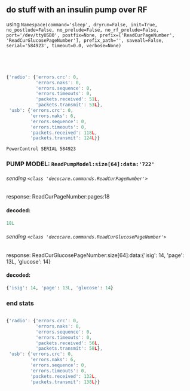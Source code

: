 ## do stuff with an insulin pump over RF
using ` Namespace(command='sleep', dryrun=False, init=True, no_postlude=False, no_prelude=False, no_rf_prelude=False, port='/dev/ttyUSB0', postfix=None, prefix=['ReadCurPageNumber', 'ReadCurGlucosePageNumber'], prefix_path='', saveall=False, serial='584923', timeout=0.0, verbose=None) `
```
```
```
```
```
```
```
```
```javascript
{'radio': {'errors.crc': 0,
           'errors.naks': 0,
           'errors.sequence': 0,
           'errors.timeouts': 0,
           'packets.received': 51L,
           'packets.transmit': 53L},
 'usb': {'errors.crc': 0,
         'errors.naks': 6,
         'errors.sequence': 0,
         'errors.timeouts': 0,
         'packets.received': 118L,
         'packets.transmit': 124L}}
```
```
PowerControl SERIAL 584923
```
### PUMP MODEL: `ReadPumpModel:size[64]:data:'722'`
###### sending `<class 'decocare.commands.ReadCurPageNumber'>`
response: ReadCurPageNumber:pages:18
#### decoded:
```python
18L
```
###### sending `<class 'decocare.commands.ReadCurGlucosePageNumber'>`
response: ReadCurGlucosePageNumber:size[64]:data:{'isig': 14, 'page': 13L, 'glucose': 14}
#### decoded:
```python
{'isig': 14, 'page': 13L, 'glucose': 14}
```
### end stats
```
```
```javascript
{'radio': {'errors.crc': 0,
           'errors.naks': 0,
           'errors.sequence': 0,
           'errors.timeouts': 0,
           'packets.received': 56L,
           'packets.transmit': 58L},
 'usb': {'errors.crc': 0,
         'errors.naks': 6,
         'errors.sequence': 0,
         'errors.timeouts': 0,
         'packets.received': 132L,
         'packets.transmit': 138L}}
```
